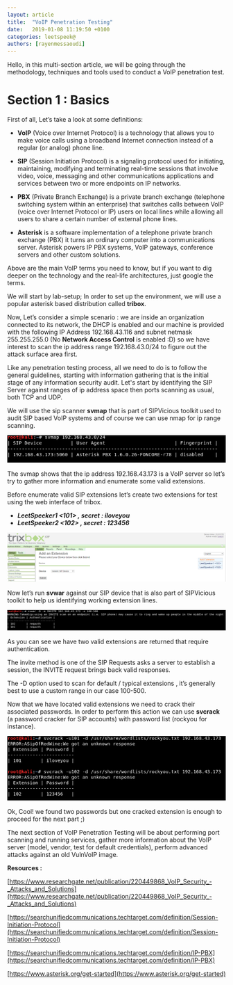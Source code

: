 ```yaml
---
layout: article
title:  "VoIP Penetration Testing"
date:   2019-01-08 11:19:50 +0100
categories: leetspeek@
authors: [rayenmessaoudi]
---
```


Hello, in this multi-section article, we will be going through the methodology, techniques and tools used to conduct a VoIP penetration test.

# Section 1 : Basics

First of all, Let’s take a look at some definitions:
-   **VoIP** (Voice over Internet Protocol) is a technology that allows you to make voice calls using a broadband Internet connection instead of a regular (or analog) phone line.
    

  

-   **SIP** (Session Initiation Protocol) is a signaling protocol used for initiating, maintaining, modifying and terminating real-time sessions that involve video, voice, messaging and other communications applications and services between two or more endpoints on IP networks.
    

  

-   **PBX** (Private Branch Exchange) is a private branch exchange (telephone switching system within an enterprise) that switches calls between VoIP (voice over Internet Protocol or IP) users on local lines while allowing all users to share a certain number of external phone lines.
    

  
- **Asterisk** is a software implementation of a telephone private branch exchange (PBX) it turns an ordinary computer into a communications server. Asterisk powers IP PBX systems, VoIP gateways, conference servers and other custom solutions.

Above are the main VoIP terms you need to know, but if you want to dig deeper on the technology and the real-life architectures, just google the terms.

We will start by lab-setup; In order to set up the environment, we will use a popular asterisk based distribution called **tribox**. 

Now, Let’s consider a simple scenario : we are inside an organization connected to its network, the DHCP is enabled and our machine is provided with the following IP Address 192.168.43.116 and subnet netmask 255.255.255.0 (No **Network Access Control** is enabled :D) so we have interest to scan the ip address range 192.168.43.0/24 to figure out the attack surface area first.

Like any penetration testing process, all we need to do is to follow the general guidelines, starting with information gathering that is the initial stage of any information security audit. Let's start by identifying the SIP Server against ranges of ip address space then ports scanning as usual, both TCP and UDP.

We will use the sip scanner **svmap** that is part of SIPVicious toolkit used to audit SIP based VoIP systems and of course we can use nmap for ip range scanning.

![Svmap result](/assets/img/rayenmessaoudi/VoIP%20Penetration%20Testing/1.png)


The svmap shows that the ip address 192.168.43.173 is a VoIP server so let’s try to gather more information and enumerate some valid extensions.

Before enumerate valid SIP extensions let’s create two extensions for test using the web interface of tribox.

-   ***LeetSpeeker1 <101> , secret : iloveyou***    
-   ***LeetSpeeker2 <102> , secret : 123456***

![Create extensions](/assets/img/rayenmessaoudi/VoIP%20Penetration%20Testing/2.png)

Now let’s run **svwar** against our SIP device that is also part of SIPVicious toolkit to help us identifying working extension lines.

![Search extensions](/assets/img/rayenmessaoudi/VoIP%20Penetration%20Testing/3.png)

As you can see we have two valid extensions are returned that require authentication.

The invite method is one of the SIP Requests asks a server to establish a session, the INVITE request brings back valid responses. 

The -D option used to scan for default / typical extensions , it’s generally best to use a custom range in our case 100-500.

Now that we have located valid extensions we need to crack their associated passwords. In order to perform this action we can use **svcrack** (a password cracker for SIP accounts) with password list (rockyou for instance).

![Password crack](/assets/img/rayenmessaoudi/VoIP%20Penetration%20Testing/4.png)

Ok, Cool! we found two passwords but one cracked extension is enough to proceed for the next part ;)

  

The next section of VoIP Penetration Testing will be about performing port scanning and running services, gather more information about the VoIP server (model, vendor, test for default credentials), perform advanced attacks against an old VulnVoIP image.

**Resources :**

[https://www.researchgate.net/publication/220449868_VoIP_Security_-_Attacks_and_Solutions](https://www.researchgate.net/publication/220449868_VoIP_Security_-_Attacks_and_Solutions)

[https://searchunifiedcommunications.techtarget.com/definition/Session-Initiation-Protocol](https://searchunifiedcommunications.techtarget.com/definition/Session-Initiation-Protocol)

[https://searchunifiedcommunications.techtarget.com/definition/IP-PBX](https://searchunifiedcommunications.techtarget.com/definition/IP-PBX)

[https://www.asterisk.org/get-started](https://www.asterisk.org/get-started)
